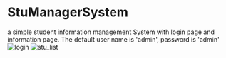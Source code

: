 # StuManagerSystem
a simple student information management System with login page and information page. The default user name is 'admin', password is 'admin'
![login](https://user-images.githubusercontent.com/25087989/44819667-ae853680-abbb-11e8-8c23-dc0086658996.PNG)
![stu_list](https://user-images.githubusercontent.com/25087989/44819828-4b47d400-abbc-11e8-9df3-543f9fa72895.PNG)
